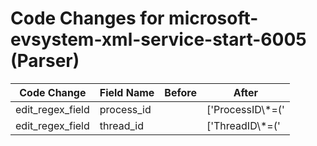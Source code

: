 # Code Changes for microsoft-evsystem-xml-service-start-6005 (Parser)

| Code Change | Field Name | Before | After |
|-------------|------------|--------|-------|
| edit_regex_field | process_id |  | ['ProcessID\\*=(\'|")({process_id}\d+)'] |
| edit_regex_field | thread_id |  | ['ThreadID\\*=(\'|")({thread_id}[^\'"]+)'] |